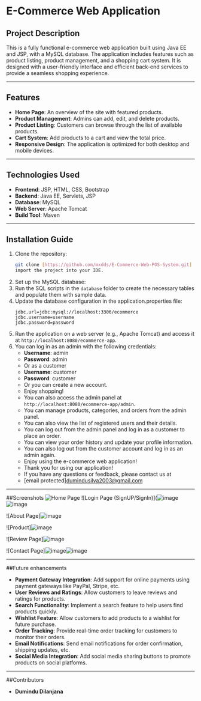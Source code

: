 # E-Commerce Web Application

## Project Description
This is a fully functional e-commerce web application built using Java EE and JSP, with a MySQL database. The application includes features such as product listing, product management, and a shopping cart system. It is designed with a user-friendly interface and efficient back-end services to provide a seamless shopping experience.

---

## Features
- **Home Page**: An overview of the site with featured products.
- **Product Management**: Admins can add, edit, and delete products.
- **Product Listing**: Customers can browse through the list of available products.
- **Cart System**: Add products to a cart and view the total price.
- **Responsive Design**: The application is optimized for both desktop and mobile devices.

---

## Technologies Used
- **Frontend**: JSP, HTML, CSS, Bootstrap
- **Backend**: Java EE, Servlets, JSP
- **Database**: MySQL
- **Web Server**: Apache Tomcat
- **Build Tool**: Maven

---

## Installation Guide

1. Clone the repository:
   ```bash
   git clone [https://github.com/mxdds/E-Commerce-Web-POS-System.git]
   import the project into your IDE.
   ```
2. Set up the MySQL database:
3. Run the SQL scripts in the `database` folder to create the necessary tables and populate them with sample data.
4. Update the database configuration in the application.properties file:
   ```properties
   jdbc.url=jdbc:mysql://localhost:3306/ecommerce
   jdbc.username=username
   jdbc.password=password
   ```
5. Run the application on a web server (e.g., Apache Tomcat) and access it at `http://localhost:8080/ecommerce-app`.
6. You can log in as an admin with the following credentials:
   - **Username**: admin
   - **Password**: admin
   - Or as a customer
   - **Username**: customer
   - **Password**: customer
   - Or you can create a new account.
   - Enjoy shopping!
   - You can also access the admin panel at `http://localhost:8080/ecommerce-app/admin`.
   - You can manage products, categories, and orders from the admin panel.
   - You can also view the list of registered users and their details.
   - You can log out from the admin panel and log in as a customer to place an order.
   - You can view your order history and update your profile information.
   - You can also log out from the customer account and log in as an admin again.
   - Enjoy using the e-commerce web application!
   - Thank you for using our application!
   - If you have any questions or feedback, please contact us at
   - [email protected]dumindusilva2003@gmail.com
---
##Screenshots
![Home Page](https://github.com/user-attachments/assets/736443d8-6063-42f6-b32c-3dda1b28d54c)
![Login Page (SignUP/SignIn)](![image](https://github.com/user-attachments/assets/c935f53a-3249-48d3-a53b-bc7e64bcfc39)![image](https://github.com/user-attachments/assets/cf9a7e15-9745-4bb0-998a-4f3022753e98)

![About Page]![image](https://github.com/user-attachments/assets/b22ccf09-3005-4def-8b8a-2b3dde563c21)

![Product]![image](https://github.com/user-attachments/assets/d2909e83-d699-43f6-a9c0-4ce1f7c445b5)

![Review Page]![image](https://github.com/user-attachments/assets/80e0a168-4c24-451a-b7a2-dae6a1d256e8)

![Contact Page]![image](https://github.com/user-attachments/assets/98c9cf25-ff1b-44d1-aa64-da0cd37ff75f)![image](https://github.com/user-attachments/assets/bb5ef35f-edc5-4ba1-a1aa-fcca515f3d40)








---
##Future enhancements
- **Payment Gateway Integration**: Add support for online payments using payment gateways like PayPal, Stripe, etc.
- **User Reviews and Ratings**: Allow customers to leave reviews and ratings for products.
- **Search Functionality**: Implement a search feature to help users find products quickly.
- **Wishlist Feature**: Allow customers to add products to a wishlist for future purchase.
- **Order Tracking**: Provide real-time order tracking for customers to monitor their orders.
- **Email Notifications**: Send email notifications for order confirmation, shipping updates, etc.
- **Social Media Integration**: Add social media sharing buttons to promote products on social platforms.
---
##Contributors
- **Dumindu Dilanjana**
